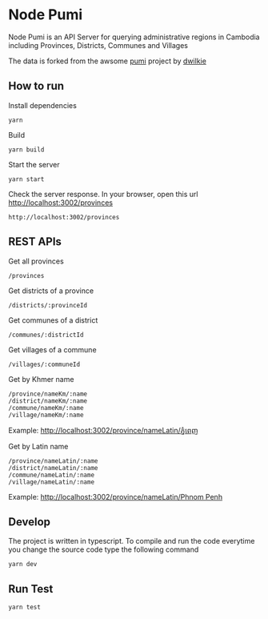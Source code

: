 # Node Pumi

Node Pumi is an API Server for querying administrative regions in Cambodia including Provinces, Districts, Communes and Villages

The data is forked from the awsome [pumi](https://github.com/dwilkie/pumi) project by [dwilkie](https://github.com/dwilkie)

## How to run

Install dependencies

```
yarn
```

Build

```
yarn build
```

Start the server

```
yarn start
```

Check the server response.
In your browser, open this url
[http://localhost:3002/provinces](http://localhost:3002/provinces)

```
http://localhost:3002/provinces
```

## REST APIs

Get all provinces

```
/provinces
```

Get districts of a province

```
/districts/:provinceId
```

Get communes of a district

```
/communes/:districtId
```

Get villages of a commune

```
/villages/:communeId
```

Get by Khmer name

```
/province/nameKm/:name
/district/nameKm/:name
/commune/nameKm/:name
/village/nameKm/:name
```

Example: [http://localhost:3002/province/nameLatin/ភ្នំពេញ](http://localhost:3002/province/namekm/%E1%9E%97%E1%9F%92%E1%9E%93%E1%9F%86%E1%9E%96%E1%9F%81%E1%9E%89)

Get by Latin name

```
/province/nameLatin/:name
/district/nameLatin/:name
/commune/nameLatin/:name
/village/nameLatin/:name
```

Example: [http://localhost:3002/province/nameLatin/Phnom Penh](http://localhost:3002/province/nameLatin/Phnom%20Penh)

## Develop

The project is written in typescript. To compile and run the code everytime you change the source code type the following command

```
yarn dev
```

## Run Test

```
yarn test
```

